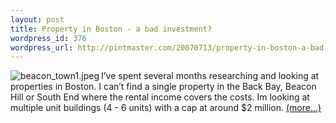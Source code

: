 ```yaml
--- 
layout: post
title: Property in Boston - a bad investment?
wordpress_id: 376
wordpress_url: http://pintmaster.com/20070713/property-in-boston-a-bad-investment/
---
```

<p><img src="http://topstartup.com/wp-content/uploads/2007/07/beacon_town1.thumbnail.jpeg" alt="beacon_town1.jpeg" align="left" />I&rsquo;ve spent several months researching and looking at properties in Boston. I can&rsquo;t find a single property in the Back Bay, Beacon Hill or South End where the rental income covers the costs. Im looking at multiple unit buildings (4 - 6 units) with a cap at around $2 million. <a href="http://topstartup.com/2007/07/13/property-in-boston-a-bad-investment/#more-130">(more&hellip;)</a></p>
